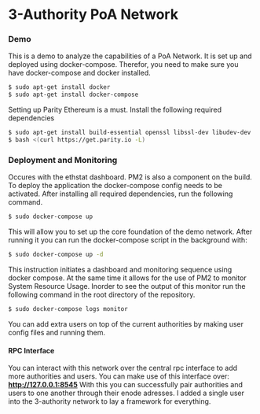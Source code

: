 # 3-Authority PoA Network
### Demo
This is a demo to analyze the capabilities of a PoA Network. It is set up and deployed using docker-compose.
Therefor, you need to make sure you have docker-compose and docker installed.
```bash
$ sudo apt-get install docker
$ sudo apt-get install docker-compose
```
Setting up Parity Ethereum is a must. Install the following required dependencies
```bash
$ sudo apt-get install build-essential openssl libssl-dev libudev-dev
$ bash <(curl https://get.parity.io -L)
```
### Deployment and Monitoring
Occures with the ethstat dashboard. PM2 is also a component on the build.
To deploy the application the docker-compose config needs to be activated.
After installing all required dependencies, run the following command.
```bash
$ sudo docker-compose up
```
This will allow you to set up the core foundation of the demo network. After running it you can run the docker-compose script in the background with:
```bash
$ sudo docker-compose up -d
```
This instruction initiates a dashboard and monitoring sequence using docker compose. At the same time it allows for the use of PM2 to monitor System Resource Usage.
Inorder to see the output of this monitor run the following command in the root directory of the repository.
```bash
$ sudo docker-compose logs monitor
```
You can add extra users on top of the current authorities by making user config files and running them.
#### RPC Interface
You can interact with this network over the central rpc interface to add more authorities and users.
You can make use of this interface over: <b>http://127.0.0.1:8545</b>
With this you can successfully pair authorities and users to one another through their enode adresses.
I added a single user into the 3-authority network to lay a framework for everything.

